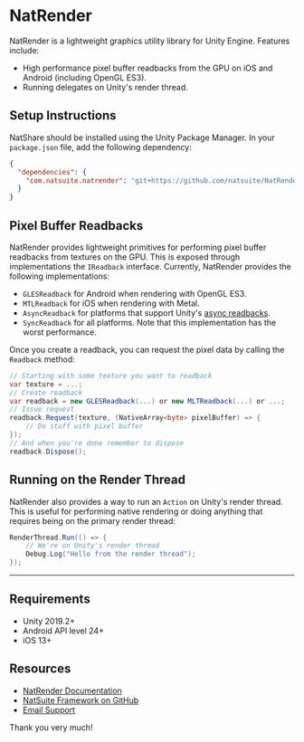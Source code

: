 # NatRender
NatRender is a lightweight graphics utility library for Unity Engine. Features include:
- High performance pixel buffer readbacks from the GPU on iOS and Android (including OpenGL ES3).
- Running delegates on Unity's render thread.

## Setup Instructions
NatShare should be installed using the Unity Package Manager. In your `package.json` file, add the following dependency:
```json
{
  "dependencies": {
    "com.natsuite.natrender": "git+https://github.com/natsuite/NatRender"
  }
}
```

## Pixel Buffer Readbacks
NatRender provides lightweight primitives for performing pixel buffer readbacks from textures on the GPU. This is exposed through implementations the `IReadback` interface. Currently, NatRender provides the following implementations:
- `GLESReadback` for Android when rendering with OpenGL ES3.
- `MTLReadback` for iOS when rendering with Metal.
- `AsyncReadback` for platforms that support Unity's [async readbacks](https://docs.unity3d.com/ScriptReference/SystemInfo-supportsAsyncGPUReadback.html).
- `SyncReadback` for all platforms. Note that this implementation has the worst performance.

Once you create a readback, you can request the pixel data by calling the `Readback` method:
```csharp
// Starting with some texture you want to readback
var texture = ...;
// Create readback
var readback = new GLESReadback(...) or new MLTReadback(...) or ...;
// Issue request
readback.Request(texture, (NativeArray<byte> pixelBuffer) => {
    // Do stuff with pixel buffer
});
// And when you're done remember to dispose
readback.Dispose();
```

## Running on the Render Thread
NatRender also provides a way to run an `Action` on Unity's render thread. This is useful for performing native rendering or doing anything that requires being on the primary render thread:
```csharp
RenderThread.Run(() => {
    // We're on Unity's render thread
    Debug.Log("Hello from the render thread");
});
```

___

## Requirements
- Unity 2019.2+
- Android API level 24+
- iOS 13+

## Resources
- [NatRender Documentation](https://docs.natsuite.io/natrender)
- [NatSuite Framework on GitHub](https://github.com/natsuite)
- [Email Support](mailto:yusuf@natsuite.io)

Thank you very much!